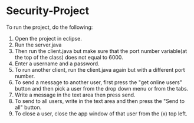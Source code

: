 # Security-Project

To run the project, do the following:
1) Open the project in eclipse.
2) Run the server.java
3) Then run the client.java but make sure that the port number variable(at the top of the class) does not equal to 6000.
4) Enter a username and a password.
5) To run another client, run the client.java again but with a different port number.
6) To send a message to another user, first press the "get online users" button and then pick a user from the drop down menu or from the tabs.
7) Write a message in the text area then press send.
8) To send to all users, write in the text area and then press the "Send to all" button.
9) To close a user, close the app window of that user from the (x) top left.
